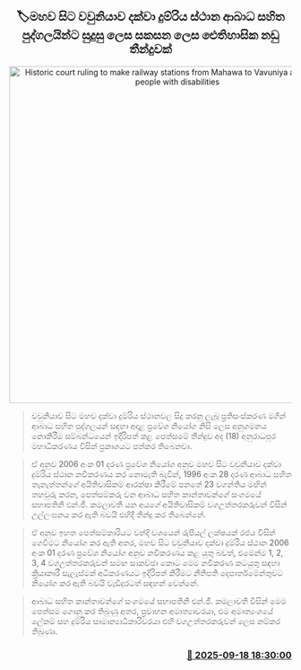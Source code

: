 <p align='center'><b><h2 align='center' title='Historic court ruling to make railway stations from Mahawa to Vavuniya accessible to people with disabilities'>🏷මහව සිට වවුනියාව දක්වා දුම්රිය ස්ථාන ආබාධ සහිත පුද්ගල‍යින්ට සුදුසු ලෙස සකසන ලෙස ඓතිහාසික නඩු තීන්දුවක්</h2></b></p>
<p align='center'><img src='https://helakuru.sgp1.cdn.digitaloceanspaces.com/esana/images/lib/court-2.jpg' width='600' alt='Historic court ruling to make railway stations from Mahawa to Vavuniya accessible to people with disabilities'></p>

> වවුනියාව සිට මහව දක්වා දුම්රිය ස්ථානවල සිදු කරනු ලැබූ ප්‍රතිසංස්කරණ මගින් ආබාධ සහිත පුද්ගලයන් සඳහා අදාළ ප්‍රවේශ නියෝග නිසි ලෙස අනුගමනය නොකිරීම සම්බන්ධයෙන් ඉදිරිපත් කළ පෙත්සමේ තීන්දුව අද (18) අනුරාධපුර මහාධිකරණය විසින් ප්‍රකාශයට පත්කර තිබෙනවා.

> ඒ අනුව 2006 අංක 01 දරණ ප්‍රවේශ නියෝග අනුව මහව සිට වවුනියාව දක්වා දුම්රිය ස්ථාන නවීකරණය කර නොමැති බැවින්, 1996 අංක 28 දරණ ආබාධ සහිත තැනැත්තන්ගේ අයිතිවාසිකම් ආරක්ෂා කිරීමේ පනතේ 23 වගන්තිය මඟින් තහවුරු කරන, පෙත්සම්කරු වන ආබාධ සහිත කාන්තාවන්ගේ සංගමයේ සභාපතිනි එන්.ජී. කමලාවතී යන අයගේ අයිතිවාසිකම් වගඋත්තරකරුවන් විසින් උල්ලංඝනය කර ඇති බවයි එහිදී තීන්දු කර තිබෙන්නේ.

> ඒ අනුව ඉහත පෙත්සම්කාරියට වන්දි වශයෙන් රුපියල් ලක්ෂයක් රජය විසින් ගෙවීමට නියෝග කර ඇති අතර, මහව සිට වවුනියාව දක්වා දුම්රිය ස්ථාන 2006 අංක 01 දරණ ප්‍රවේශ නියෝග අනුව නවීකරණය කළ යුතු බවත්, එමෙන්ම 1, 2, 3, 4 වගඋත්තරකරුවන් සමඟ සාකච්ඡා කොට මෙම නවීකරණ කටයුතු සඳහා ක්‍රියාකාරී සැලැස්මක් අධිකරණයට ඉදිරිපත් කිරීමට නීතිපති දෙපාර්තමේන්තුවට නියෝග කර ඇති බවයි වැඩිදුරටත් සඳහන් වෙන්නේ.

> ආබාධ සහිත කාන්තාවන්ගේ සංගමයේ සභාපතිනි එන්.ජී. කමලාවතී විසින් මෙම පෙත්සම ගොනු කර තිබුණු අතර, ප්‍රවාහන අමාත්‍යාවරයා, එම අමාත්‍යංශයේ ලේකම් සහ දුම්රිය සාමාන්‍යාධිකාරිවරයා එහි වගඋත්තරකරුවන් ලෙස නම්කර තිබුණා.



<h3 align='right'><a href='https://www.helakuru.lk/esana/p/113761/'>📅 2025-09-18 18:30:00</a></h3>

